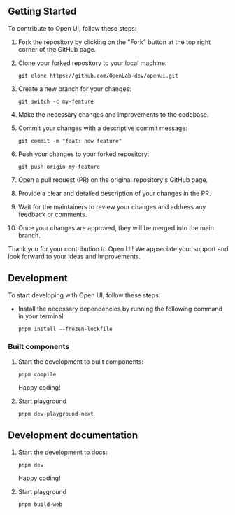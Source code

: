 ## Getting Started

To contribute to Open UI, follow these steps:

1. Fork the repository by clicking on the "Fork" button at the top right corner of the GitHub page.

2. Clone your forked repository to your local machine:

   ```
   git clone https://github.com/OpenLab-dev/openui.git
   ```

3. Create a new branch for your changes:

   ```
   git switch -c my-feature
   ```

4. Make the necessary changes and improvements to the codebase.
5. Commit your changes with a descriptive commit message:

   ```
   git commit -m "feat: new feature"
   ```

6. Push your changes to your forked repository:

   ```
   git push origin my-feature
   ```

7. Open a pull request (PR) on the original repository's GitHub page.

8. Provide a clear and detailed description of your changes in the PR.
9. Wait for the maintainers to review your changes and address any feedback or comments.
10. Once your changes are approved, they will be merged into the main branch.

Thank you for your contribution to Open UI! We appreciate your support and look forward to your ideas and improvements.

## Development

To start developing with Open UI, follow these steps:

- Install the necessary dependencies by running the following command in your terminal:

  ```
  pnpm install --frozen-lockfile
  ```

### Built components

1. Start the development to built components:

   ```
   pnpm compile
   ```

   Happy coding!

2. Start playground

   ```
   pnpm dev-playground-next
   ```

## Development documentation

1. Start the development to docs:

   ```
   pnpm dev
   ```

   Happy coding!

2. Start playground

   ```
   pnpm build-web
   ```
